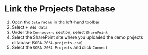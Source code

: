 # Link the Projects Database

1. Open the `Data` menu in the left-hand toolbar
2. Select `+ Add data`
3. Under the `Connectors` section, select `SharePoint`
4. Select the SharePoint site where you uploaded the demo projects database (`SOBA-2024-projects.csv`)
5. Select the `SOBA 2024 Projects` and click `Connect`